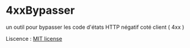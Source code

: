 # 4xxBypasser
un outil pour bypasser les code d'états HTTP négatif coté client ( 4xx )

Liscence : [MIT license](LICENSE)
